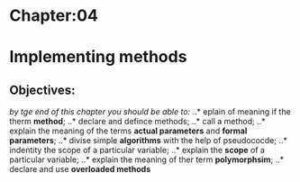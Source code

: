 # Chapter:04
# Implementing methods
## Objectives:
*by tge end of this chapter you should be able to:*
..* eplain of meaning if the therm **method**;
..* declare and defince methods;
..* call a method;
..* explain the meaning of the terms **actual parameters** and **formal parameters**;
..* divise simple **algorithms** with the help of pseudococde;
..* indentity the scope of a particular variable;
..* explain the **scope** of a particular variable;
..* explain the meaning of ther term **polymorphsim**;
..* declare and use **overloaded methods**

